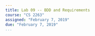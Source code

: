 ```yaml
---
title: Lab 09 -- BDD and Requirements
course: "CS 2263"
assigned: "February 7, 2019"
due: "February 7, 2019"
...
```

